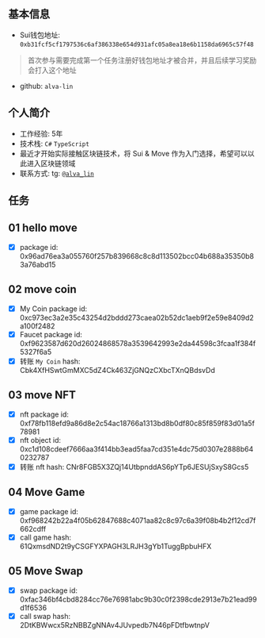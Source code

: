 ## 基本信息
- Sui钱包地址: `0xb31fcf5cf1797536c6af386338e654d931afc05a8ea18e6b1158da6965c57f48`
> 首次参与需要完成第一个任务注册好钱包地址才被合并，并且后续学习奖励会打入这个地址
- github: `alva-lin`

## 个人简介
- 工作经验: 5年
- 技术栈: `C#` `TypeScript`
- 最近才开始实际接触区块链技术，将 Sui & Move 作为入门选择，希望可以以此进入区块链领域
- 联系方式: tg: [`@alva_lin`](https://t.me/alva_lin)

## 任务

##   01 hello move
- [x] package id: 0x96ad76ea3a055760f257b839668c8c8d113502bcc04b688a35350b83a76abd15

##   02 move coin
- [x] My Coin package id: 0xc973ec3a2e35c43254d2bddd273caea02b52dc1aeb9f2e59e8409d2a100f2482
- [x] Faucet package id: 0xf9623587d620d26024868578a3539642993e2da44598c3fcaa1f384f5327f6a5
- [x] 转账 `My Coin` hash: Cbk4XfHSwtGmMXC5dZ4Ck463ZjGNQzCXbcTXnQBdsvDd

##   03 move NFT
- [x] nft package id: 0xf78fb118efd9a86d8e2c54ac18766a1313bd8b0df80c85f859f83d01a5f78981
- [x] nft object id: 0xc1d108cdeef7666aa3f414bb3ead5faa7cd351e4dc75d0307e2888b640232787
- [x] 转账 nft hash: CNr8FGB5X3ZQj14UtbpnddAS6pYTp6JESUjSxyS8Gcs5

##   04 Move Game
- [x] game package id: 0xf968242b22a4f05b62847688c4071aa82c8c97c6a39f08b4b2f12cd7f662cdff
- [x] call game hash: 61QxmsdND2t9yCSGFYXPAGH3LRJH3gYb1TuggBpbuHFX

##   05 Move Swap
- [x] swap package id: 0xfac346bf4cbd8284cc76e76981abc9b30c0f2398cde2913e7b21ead99d1f6536
- [x] call swap hash: 2DtKBWwcx5RzNBBZgNNAv4JUvpedb7N46pFDtfbwtnpV
